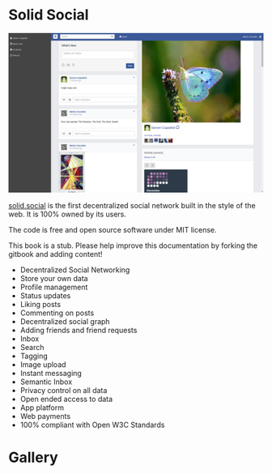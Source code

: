 Solid Social
=======

![](timeline12.png)

[solid.social](https://solid.social/) is the first decentralized social network built in the style of the web.  It is 100% owned by its users.

The code is free and open source software under MIT license.

This book is a stub.  Please help improve this documentation by forking the gitbook and adding content!

* Decentralized Social Networking
* Store your own data
* Profile management
* Status updates
* Liking posts
* Commenting on posts
* Decentralized social graph
* Adding friends and friend requests
* Inbox
* Search
* Tagging
* Image upload
* Instant messaging
* Semantic Inbox
* Privacy control on all data
* Open ended access to data
* App platform
* Web payments
* 100% compliant with Open W3C Standards


# Gallery

